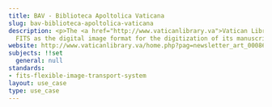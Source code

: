 ```yaml
---
title: BAV - Biblioteca Apoltolica Vaticana
slug: bav-biblioteca-apoltolica-vaticana
description: <p>The <a href="http://www.vaticanlibrary.va">Vatican Library</a> uses
  FITS as the digital image format for the digitization of its manuscript collection.</p>
website: http://www.vaticanlibrary.va/home.php?pag=newsletter_art_00086&ling=eng&BC=11
subjects: !!set
  general: null
standards:
- fits-flexible-image-transport-system
layout: use_case
type: use_case
---
```


